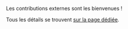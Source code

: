 Les contributions externes sont les bienvenues !

Tous les détails se trouvent [sur la page dédiée](http://docs.zestedesavoir.com/contributing.html).


